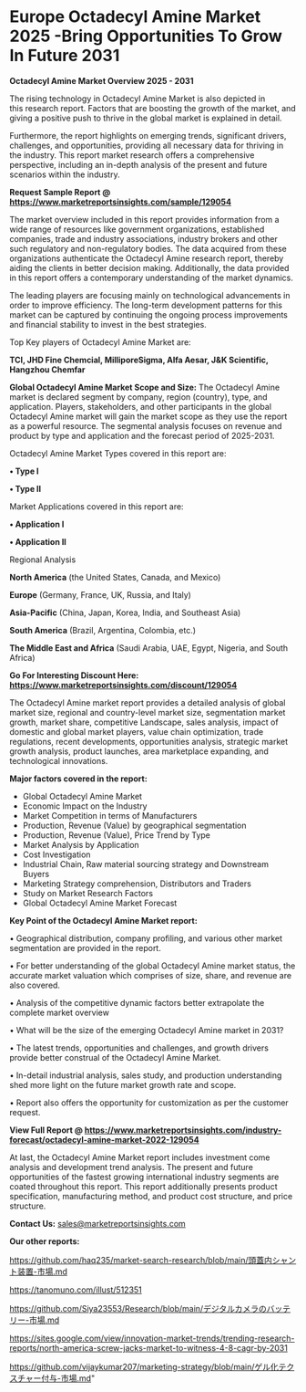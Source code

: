 # Europe Octadecyl Amine Market 2025 -Bring Opportunities To Grow In Future 2031

<Strong> Octadecyl Amine Market Overview 2025 - 2031</strong>

The rising technology in Octadecyl Amine Market is also depicted in this research report. Factors that are boosting the growth of the market, and giving a positive push to thrive in the global market is explained in detail.

Furthermore, the report highlights on emerging trends, significant drivers, challenges, and opportunities, providing all necessary data for thriving in the industry. This report market research offers a comprehensive perspective, including an in-depth analysis of the present and future scenarios within the industry.

<strong>Request Sample Report @ <a href=https://www.marketreportsinsights.com/sample/129054>https://www.marketreportsinsights.com/sample/129054</a></strong>

The market overview included in this report provides information from a wide range of resources like government organizations, established companies, trade and industry associations, industry brokers and other such regulatory and non-regulatory bodies. The data acquired from these organizations authenticate the Octadecyl Amine research report, thereby aiding the clients in better decision making. Additionally, the data provided in this report offers a contemporary understanding of the market dynamics.

The leading players are focusing mainly on technological advancements in order to improve efficiency. The long-term development patterns for this market can be captured by continuing the ongoing process improvements and financial stability to invest in the best strategies.

Top Key players of Octadecyl Amine Market are:

<strong>TCI, JHD Fine Chemcial, MilliporeSigma, Alfa Aesar, J&K Scientific, Hangzhou Chemfar</strong>

<strong><b>Global Octadecyl Amine Market Scope and Size:</b></strong>
The Octadecyl Amine market is declared segment by company, region (country), type, and application. Players, stakeholders, and other participants in the global Octadecyl Amine market will gain the market scope as they use the report as a powerful resource. The segmental analysis focuses on revenue and product by type and application and the forecast period of 2025-2031.

Octadecyl Amine Market Types covered in this report are:

<strong>• Type I

• Type II</strong>

Market Applications covered in this report are:

<strong>• Application I

• Application II</strong> 

Regional Analysis

<strong>North America</strong> (the United States, Canada, and Mexico)

<strong>Europe</strong> (Germany, France, UK, Russia, and Italy)

<strong>Asia-Pacific</strong> (China, Japan, Korea, India, and Southeast Asia)

<strong>South America</strong> (Brazil, Argentina, Colombia, etc.)

<strong>The Middle East and Africa</strong> (Saudi Arabia, UAE, Egypt, Nigeria, and South Africa)

<strong>Go For Interesting Discount Here: <a href=https://www.marketreportsinsights.com/discount/129054>https://www.marketreportsinsights.com/discount/129054</a></strong>

The Octadecyl Amine market report provides a detailed analysis of global market size, regional and country-level market size, segmentation market growth, market share, competitive Landscape, sales analysis, impact of domestic and global market players, value chain optimization, trade regulations, recent developments, opportunities analysis, strategic market growth analysis, product launches, area marketplace expanding, and technological innovations.

<strong><b>Major factors covered in the report:</b></strong>
<ul>
  <li>Global Octadecyl Amine Market </li>
  <li>Economic Impact on the Industry</li>
  <li>Market Competition in terms of Manufacturers</li>
  <li>Production, Revenue (Value) by geographical segmentation</li>
  <li>Production, Revenue (Value), Price Trend by Type</li>
  <li>Market Analysis by Application</li>
  <li>Cost Investigation</li>
  <li>Industrial Chain, Raw material sourcing strategy and Downstream Buyers</li>
  <li>Marketing Strategy comprehension, Distributors and Traders</li>
  <li>Study on Market Research Factors</li>
  <li>Global Octadecyl Amine Market Forecast</li>
</ul>

<strong><b>Key Point of the Octadecyl Amine Market report:</b></strong>

• Geographical distribution, company profiling, and various other market segmentation are provided in the report.

• For better understanding of the global Octadecyl Amine market status, the accurate market valuation which comprises of size, share, and revenue are also covered.

• Analysis of the competitive dynamic factors better extrapolate the complete market overview

• What will be the size of the emerging Octadecyl Amine market in 2031?

• The latest trends, opportunities and challenges, and growth drivers provide better construal of the Octadecyl Amine Market.

• In-detail industrial analysis, sales study, and production understanding shed more light on the future market growth rate and scope.

• Report also offers the opportunity for customization as per the customer request.

<strong><b>View Full Report @ <a href=https://www.marketreportsinsights.com/industry-forecast/octadecyl-amine-market-2022-129054>https://www.marketreportsinsights.com/industry-forecast/octadecyl-amine-market-2022-129054</a></b></strong>


At last, the Octadecyl Amine Market report includes investment come analysis and development trend analysis. The present and future opportunities of the fastest growing international industry segments are coated throughout this report. This report additionally presents product specification, manufacturing method, and product cost structure, and price structure.

<strong>Contact Us:</strong>
sales@marketreportsinsights.com

<strong>Our other reports:</strong>

<a href=https://github.com/haq235/market-search-research/blob/main/頭蓋内シャント装置-市場.md>https://github.com/haq235/market-search-research/blob/main/頭蓋内シャント装置-市場.md</a>

<a href=https://tanomuno.com/illust/512351>https://tanomuno.com/illust/512351</a>

<a href=https://github.com/Siya23553/Research/blob/main/デジタルカメラのバッテリー-市場.md>https://github.com/Siya23553/Research/blob/main/デジタルカメラのバッテリー-市場.md</a>

<a href=https://sites.google.com/view/innovation-market-trends/trending-research-reports/north-america-screw-jacks-market-to-witness-4-8-cagr-by-2031>https://sites.google.com/view/innovation-market-trends/trending-research-reports/north-america-screw-jacks-market-to-witness-4-8-cagr-by-2031</a>

<a href=https://github.com/vijaykumar207/marketing-strategy/blob/main/ゲル化テクスチャー付与-市場.md>https://github.com/vijaykumar207/marketing-strategy/blob/main/ゲル化テクスチャー付与-市場.md</a>"

